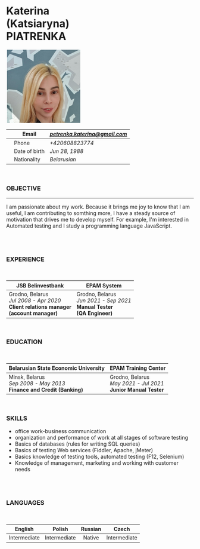 # Katerina<br>(Katsiaryna)<br>PIATRENKA<br> 
![image](./docs/cv-photo.png)   

|  |Email     |   *petrenka.katerina@gmail.com* 
---|---|:---
|  | Phone |*+420608823774*
|  | Date of birth   |  *Jun 28, 1988*
|  | Nationality   |   *Belarusian*
<br>

### **OBJECTIVE** ###
 ___
 
 I am passionate about my work. Because it brings me joy to know that I am useful, I am contributing to somthing more, I have a steady source of motivation that drives me to develop myself. For example, I'm interested in Automated testing and I study a programming language JavaScript.
 

<br>
<br>

 ### **EXPERIENCE** ###
 <br>
 
 JSB Belinvestbank | EPAM System
  --- | ---
 Grodno, Belarus<br>*Jul 2008 - Apr 2020*<br>**Client relations manager <br>(account manager)**<br> | Grodno, Belarus<br>*Jun 2021 - Sep 2021*<br>**Manual Tester <br>(QA Engineer)**<br>
 <br>

 ### **EDUCATION** ###
<br>

 Belarusian State Economic University | EPAM Training Center
  ---|---
  Minsk, Belarus<br>*Sep 2008 - May 2013*<br>**Finance and Credit (Banking)** | Grodno, Belarus<br>*May 2021 - Jul 2021*<br>**Junior Manual Tester**
 <br>
 
### **SKILLS** ###    
- office work-business communication
- organization and performance of work at all stages of software testing
- Basics of databases (rules for writing SQL queries)
- Basics of testing Web services (Fiddler, Apache, jMeter)
- Basics knowledge of testing tools, automated testing (F12, Selenium)
- Knowledge of management, marketing and working with customer needs
<br>
<br>

### **LANGUAGES** ###
<br>

English |Polish |Russian |Czech
:---:|:---:|:---:|:---:
Intermediate | Intermediate | Native | Intermediate

